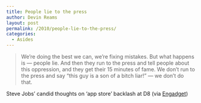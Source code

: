 ```yaml
---
title: People lie to the press
author: Devin Reams
layout: post
permalink: /2010/people-lie-to-the-press/
categories:
  - Asides
---
```

> We&#8217;re doing the best we can, we&#8217;re fixing mistakes. But what happens is — people lie. And then they run to the press and tell people about this oppression, and they get their 15 minutes of fame. We don&#8217;t run to the press and say &#8220;this guy is a son of a bitch liar!&#8221; — we don&#8217;t do that.

Steve Jobs&#8217; candid thoughts on &#8216;app store&#8217; backlash at D8 (via [Engadget][1])

 [1]: http://www.engadget.com/2010/06/01/steve-jobs-live-from-d8/